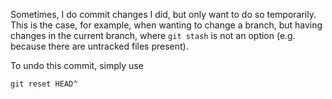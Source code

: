 Sometimes, I do commit changes I did, but only want to do so temporarily. This is the case, for example, when wanting to change a branch, but having changes in the current branch, where `git stash` is not an option (e.g. because there are untracked files present). 

To undo this commit, simply use

```git
git reset HEAD^
```
